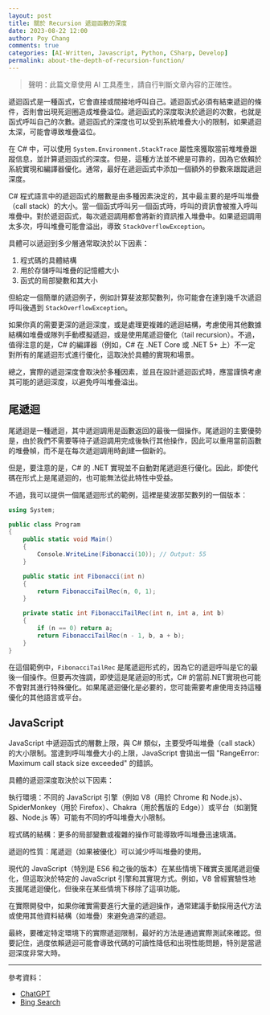 ```yaml
---
layout: post
title: 關於 Recursion 遞迴函數的深度
date: 2023-08-22 12:00
author: Poy Chang
comments: true
categories: [AI-Written, Javascript, Python, CSharp, Develop]
permalink: about-the-depth-of-recursion-function/
---
```


> 聲明：此篇文章使用 AI 工具產生，請自行判斷文章內容的正確性。

遞迴函式是一種函式，它會直接或間接地呼叫自己。遞迴函式必須有結束遞迴的條件，否則會出現死迴圈造成堆疊溢位。遞迴函式的深度取決於遞迴的次數，也就是函式呼叫自己的次數。遞迴函式的深度也可以受到系統堆疊大小的限制，如果遞迴太深，可能會導致堆疊溢位。

在 C# 中，可以使用 `System.Environment.StackTrace` 屬性來獲取當前堆堆疊跟蹤信息，並計算遞迴函式的深度。但是，這種方法並不總是可靠的，因為它依賴於系統實現和編譯器優化。通常，最好在遞迴函式中添加一個額外的參數來跟蹤遞迴深度。

C# 程式語言中的遞迴函式的層數是由多種因素決定的，其中最主要的是呼叫堆疊（call stack）的大小。當一個函式呼叫另一個函式時，呼叫的資訊會被推入呼叫堆疊中。對於遞迴函式，每次遞迴調用都會將新的資訊推入堆疊中。如果遞迴調用太多次，呼叫堆疊可能會溢出，導致 `StackOverflowException`。

具體可以遞迴到多少層通常取決於以下因素：

1. 程式碼的具體結構
2. 用於存儲呼叫堆疊的記憶體大小
3. 函式的局部變數和其大小

但給定一個簡單的遞迴例子，例如計算斐波那契數列，你可能會在達到幾千次遞迴呼叫後遇到 `StackOverflowException`。

如果你真的需要更深的遞迴深度，或是處理更複雜的遞迴結構，考慮使用其他數據結構如堆疊或隊列手動模擬遞迴，或是使用尾遞迴優化（tail recursion）。不過，值得注意的是，C# 的編譯器（例如，C# 在 .NET Core 或 .NET 5+ 上）不一定對所有的尾遞迴形式進行優化，這取決於具體的實現和場景。

總之，實際的遞迴深度會取決於多種因素，並且在設計遞迴函式時，應當謹慎考慮其可能的遞迴深度，以避免呼叫堆疊溢出。

## 尾遞迴

尾遞迴是一種遞迴，其中遞迴調用是函數返回的最後一個操作。尾遞迴的主要優勢是，由於我們不需要等待子遞迴調用完成後執行其他操作，因此可以重用當前函數的堆疊幀，而不是在每次遞迴調用時創建一個新的。

但是，要注意的是，C# 的 .NET 實現並不自動對尾遞迴進行優化。因此，即使代碼在形式上是尾遞迴的，也可能無法從此特性中受益。

不過，我可以提供一個尾遞迴形式的範例，這裡是斐波那契數列的一個版本：

```csharp
using System;

public class Program
{
    public static void Main()
    {
        Console.WriteLine(Fibonacci(10)); // Output: 55
    }

    public static int Fibonacci(int n)
    {
        return FibonacciTailRec(n, 0, 1);
    }

    private static int FibonacciTailRec(int n, int a, int b)
    {
        if (n == 0) return a;
        return FibonacciTailRec(n - 1, b, a + b);
    }
}
```

在這個範例中，`FibonacciTailRec` 是尾遞迴形式的，因為它的遞迴呼叫是它的最後一個操作。但要再次強調，即使這是尾遞迴的形式，C# 的當前.NET實現也可能不會對其進行特殊優化。如果尾遞迴優化是必要的，您可能需要考慮使用支持這種優化的其他語言或平台。

## JavaScript

JavaScript 中遞迴函式的層數上限，與 C# 類似，主要受呼叫堆疊（call stack）的大小限制。當達到呼叫堆疊大小的上限，JavaScript 會拋出一個 "RangeError: Maximum call stack size exceeded" 的錯誤。

具體的遞迴深度取決於以下因素：

執行環境：不同的 JavaScript 引擎（例如 V8（用於 Chrome 和 Node.js）、SpiderMonkey（用於 Firefox）、Chakra（用於舊版的 Edge））或平台（如瀏覽器、Node.js 等）可能有不同的呼叫堆疊大小限制。

程式碼的結構：更多的局部變數或複雜的操作可能導致呼叫堆疊迅速填滿。

遞迴的性質：尾遞迴（如果被優化）可以減少呼叫堆疊的使用。

現代的 JavaScript（特別是 ES6 和之後的版本）在某些情境下確實支援尾遞迴優化，但這取決於特定的 JavaScript 引擎和其實現方式。例如，V8 曾經實驗性地支援尾遞迴優化，但後來在某些情境下移除了這項功能。

在實際開發中，如果你確實需要進行大量的遞迴操作，通常建議手動採用迭代方法或使用其他資料結構（如堆疊）來避免過深的遞迴。

最終，要確定特定環境下的實際遞迴限制，最好的方法是通過實際測試來確認。但要記住，過度依賴遞迴可能會導致代碼的可讀性降低和出現性能問題，特別是當遞迴深度非常大時。

---

參考資料：

* [ChatGPT](https://chat.openai.com)
* [Bing Search](https://www.bing.com)